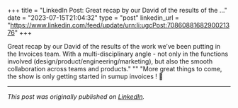+++
title = "LinkedIn Post: Great recap by our David of the results of the ..."
date = "2023-07-15T21:04:32"
type = "post"
linkedin_url = "https://www.linkedin.com/feed/update/urn:li:ugcPost:7086088168290021376"
+++

Great recap by our David of the results of the work we’ve been putting in the Invoices team. With a multi-disciplinary angle - not only in the functions involved (design/product/engineering/marketing), but also the smooth collaboration across teams and products."
""
"More great things to come, the show is only getting started in sumup invoices ! 🛫

---

*This post was originally published on [LinkedIn](https://www.linkedin.com/in/adrianmoreno/recent-activity/all/).*